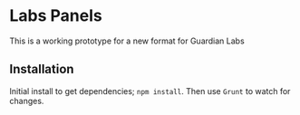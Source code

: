 Labs Panels
================

This is a working prototype for a new format for Guardian Labs

## Installation

Initial install to get dependencies; `npm install`. Then use `Grunt` to watch for changes.
